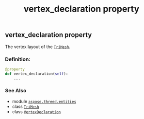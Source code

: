 ﻿---
title: vertex_declaration property
second_title: Aspose.3D for Python via .NET API References
description: 
type: docs
weight: 370
url: /aspose.threed.entities/trimesh/vertex_declaration/
is_root: false
---

## vertex_declaration property


The vertex layout of the [`TriMesh`](/3d/python-net/aspose.threed.entities/trimesh).
### Definition:
```python
@property
def vertex_declaration(self):
    ...
```

### See Also
* module [`aspose.threed.entities`](../../)
* class [`TriMesh`](/3d/python-net/aspose.threed.entities/trimesh)
* class [`VertexDeclaration`](/3d/python-net/aspose.threed.utilities/vertexdeclaration)
